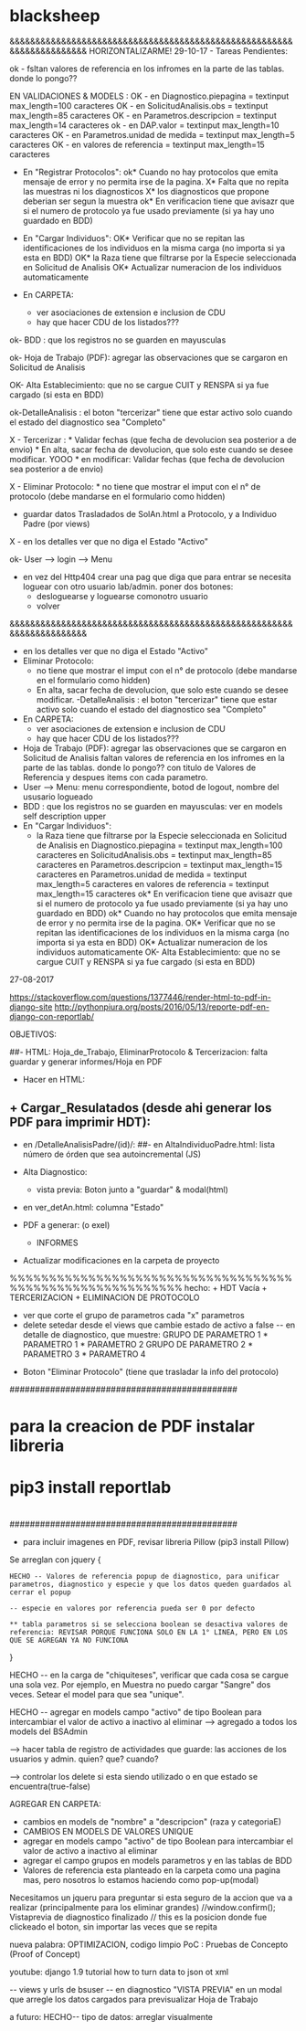 
# blacksheep

&&&&&&&&&&&&&&&&&&&&&&&&&&&&&&&&&&&&&&&&&&&&&&&&&&&&&&&&&&&&&&&&&&&&&&
HORIZONTALIZARME!
29-10-17 - Tareas Pendientes:

ok - fsltan valores de referencia en los infromes en la parte de las tablas. donde lo pongo??

EN VALIDACIONES & MODELS :
OK - en Diagnostico.piepagina = textinput max_length=100 caracteres
OK - en SolicitudAnalisis.obs = textinput max_length=85 caracteres
OK - en Parametros.descripcion = textinput max_length=14 caracteres
ok - en DAP.valor = textinput max_length=10 caracteres
OK - en Parametros.unidad de medida = textinput max_length=5 caracteres
OK - en valores de referencia = textinput max_length=15 caracteres

- En "Registrar Protocolos":
	ok* Cuando no hay protocolos que emita mensaje de error y no permita irse de la pagina.
	X*  Falta que no repita las muestras ni los diagnosticos
	X* los diagnosticos que propone deberian ser segun la muestra
	ok* En verificacion tiene que avisazr que si el numero de protocolo ya fue usado previamente (si ya hay uno guardado en BDD)

- En "Cargar Individuos":
	OK* Verificar que no se repitan las identificaciones de los individuos en la misma carga (no importa si ya esta en BDD)
	OK* la Raza tiene que filtrarse por la Especie seleccionada en Solicitud de Analisis
	OK* Actualizar numeracion de los individuos automaticamente

- En CARPETA:
	* ver asociaciones de extension e inclusion de CDU
	* hay que hacer CDU de los listados???

ok- BDD :  que los registros no se guarden en mayusculas

ok- Hoja de Trabajo (PDF): agregar las observaciones que se cargaron en Solicitud de Analisis

OK- Alta Establecimiento: que no se cargue CUIT y RENSPA si ya fue cargado (si esta en BDD)

ok-DetalleAnalisis :  el boton "tercerizar" tiene que estar activo solo cuando el estado del diagnostico sea "Completo"

X - Tercerizar : 
	* Validar fechas (que fecha de devolucion sea posterior a de envio)
	* En alta, sacar fecha de devolucion, que solo este cuando se desee modificar.
YOOO	* en modificar: Validar fechas (que fecha de devolucion sea posterior a de envio)

X - Eliminar Protocolo:
	* no tiene que mostrar el imput con el n° de protocolo (debe mandarse en el formulario como hidden)

- guardar datos Trasladados de SolAn.html a Protocolo, y a  Individuo Padre (por views)

X - en los detalles ver que no diga el Estado "Activo"

ok- User --> login --> Menu

- en vez del Http404 crear una pag que diga que para entrar se necesita loguear con otro usuario lab/admin. poner dos botones: 
	* desloguearse y loguearse comonotro usuario
	* volver


&&&&&&&&&&&&&&&&&&&&&&&&&&&&&&&&&&&&&&&&&&&&&&&&&&&&&&&&&&&&&&&&&&&&&&
- en los detalles ver que no diga el Estado "Activo"
- Eliminar Protocolo:
	* no tiene que mostrar el imput con el n° de protocolo (debe mandarse en el formulario como hidden)
	* En alta, sacar fecha de devolucion, que solo este cuando se desee modificar.
-DetalleAnalisis :  el boton "tercerizar" tiene que estar activo solo cuando el estado del diagnostico sea "Completo"
- En CARPETA:
	* ver asociaciones de extension e inclusion de CDU
	* hay que hacer CDU de los listados???
- Hoja de Trabajo (PDF): agregar las observaciones que se cargaron en Solicitud de Analisis
faltan valores de referencia en los infromes en la parte de las tablas. donde lo pongo?? con titulo de Valores de Referencia y despues items con cada parametro.
- User --> Menu: menu correspondiente, botod de logout, nombre del ususario logueado
- BDD :  que los registros no se guarden en mayusculas: ver en models self description upper
- En "Cargar Individuos":
	* la Raza tiene que filtrarse por la Especie seleccionada en Solicitud de Analisis
en Diagnostico.piepagina = textinput max_length=100 caracteres
en SolicitudAnalisis.obs = textinput max_length=85 caracteres
en Parametros.descripcion = textinput max_length=15 caracteres
en Parametros.unidad de medida = textinput max_length=5 caracteres
en valores de referencia = textinput max_length=15 caracteres
	ok* En verificacion tiene que avisazr que si el numero de protocolo ya fue usado previamente (si ya hay uno guardado en BDD)
	ok* Cuando no hay protocolos que emita mensaje de error y no permita irse de la pagina.
	OK* Verificar que no se repitan las identificaciones de los individuos en la misma carga (no importa si ya esta en BDD)
	OK* Actualizar numeracion de los individuos automaticamente
OK- Alta Establecimiento: que no se cargue CUIT y RENSPA si ya fue cargado (si esta en BDD)

27-08-2017

https://stackoverflow.com/questions/1377446/render-html-to-pdf-in-django-site
http://pythonpiura.org/posts/2016/05/13/reporte-pdf-en-django-con-reportlab/

OBJETIVOS:

##- HTML: Hoja_de_Trabajo, EliminarProtocolo & Tercerizacion: falta guardar y generar informes/Hoja en PDF

- Hacer en HTML: 
## + Cargar_Resulatados (desde ahi generar los PDF para imprimir HDT): 
- en /DetalleAnalisisPadre/(id)/:
##- en AltaIndividuoPadre.html: lista número de órden que sea autoincremental (JS)

- Alta Diagnostico: 
 	+ vista previa: Boton junto a "guardar" & modal(html)
- en ver_detAn.html: columna "Estado"
- PDF a generar: (o exel)
	+ INFORMES
- Actualizar modificaciones en la carpeta de proyecto

%%%%%%%%%%%%%%%%%%%%%%%%%%%%%%%%%%%%%%%%%%%%%%%%%%%%%%%%%%
hecho:
	+ HDT Vacía
	+ TERCERIZACION
	+ ELIMINACION DE PROTOCOLO
- ver que corte el grupo de parametros cada "x" parametros
- delete setedar desde el views que cambie estado de activo a false
-- en detalle de diagnostico, que muestre:
		GRUPO DE PARAMETRO 1
			* PARAMETRO 1
			* PARAMETRO 2
		GRUPO DE PARAMETRO 2
			* PARAMETRO 3
			* PARAMETRO 4
+ Boton "Eliminar Protocolo" (tiene que trasladar la info del protocolo)

#############################################
#											#
# para la creacion de PDF instalar libreria	#
# pip3 install reportlab					#
# 											#
#############################################

* para incluir imagenes en PDF, revisar libreria Pillow  (pip3 install Pillow)








Se arreglan con jquery {

	HECHO -- Valores de referencia popup de diagnostico, para unificar parametros, diagnostico y especie y que los datos queden guardados al cerrar el popup
	
	-- especie en valores por referencia pueda ser 0 por defecto

	** tabla parametros si se selecciona boolean se desactiva valores de referencia: REVISAR PORQUE FUNCIONA SOLO EN LA 1° LINEA, PERO EN LOS QUE SE AGREGAN YA NO FUNCIONA

}

HECHO -- en la carga de "chiquiteses", verificar que cada cosa se cargue una sola vez. Por ejemplo, en Muestra no puedo cargar "Sangre" dos veces. Setear el model para que sea "unique".

HECHO -- agregar en models campo "activo" de tipo Boolean para intercambiar el valor de activo a inactivo al eliminar --> agregado a todos los models del BSAdmin

--> hacer tabla de registro de actividades que guarde: las acciones de los usuarios y admin. quien? que? cuando?

--> controlar los delete si esta siendo utilizado o en que estado se encuentra(true-false)

AGREGAR EN CARPETA:
- cambios en models de "nombre" a "descripcion" (raza y categoriaE)
- CAMBIOS EN MODELS DE VALORES UNIQUE
- agregar en models campo "activo" de tipo Boolean para intercambiar el valor de activo a inactivo al eliminar
- agregar el campo grupos en models parametros y en las tablas de BDD
- Valores de referencia esta planteado en la carpeta como una pagina mas, pero nosotros lo estamos haciendo como pop-up(modal)

 Necesitamos un jqueru para preguntar si esta seguro de la accion que va a realizar (principalmente para los eliminar grandes)
//window.confirm(); 
 Vistaprevia de diagnostico finalizado
// this es la posicion donde fue clickeado el boton, sin importar las veces que se repita
	
nueva palabra: OPTIMIZACION, codigo limpio
PoC : Pruebas de Concepto (Proof of Concept)

youtube: django 1.9 tutorial how to turn data to json ot xml






-- views y urls de bsuser
-- en diagnostico "VISTA PREVIA" en un modal que arregle los datos cargados para previsualizar Hoja de Trabajo


a futuro:
HECHO-- tipo de datos: arreglar visualmente